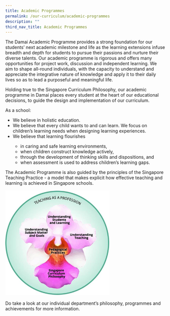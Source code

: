 ```yaml
---
title: Academic Programmes
permalink: /our-curriculum/academic-programmes
description: ""
third_nav_title: Academic Programmes
---
```

<p>The Damai Academic Programme provides a strong foundation for our students&rsquo; next academic milestone and life as the learning extensions infuse breadth and depth for students to pursue their passions and nurture their diverse talents. Our academic programme is rigorous and offers many opportunities for project work, discussion and independent learning. We aim to shape all-round individuals, with the capacity to understand and appreciate the integrative nature of knowledge and apply it to their daily lives so as to lead a purposeful and meaningful life.</p>
<p>Holding true to the Singapore Curriculum Philosophy, our academic programme in Damai places every student at the heart of our educational decisions, to guide the design and implementation of our curriculum.&nbsp;</p>
<p>As a school:</p>
<ul>
<li>We believe in holistic education.&nbsp;</li>
<li>We believe that every child wants to and can learn. We focus on children&rsquo;s learning needs when designing learning experiences.&nbsp;</li>
<li>We believe that learning flourishes</li>
<ul>
<li>in caring and safe learning environments,</li>
<li>when children construct knowledge actively,</li>
<li>through the development of thinking skills and dispositions, and</li>
<li>when assessment is used to address children&rsquo;s learning gaps.</li>
</ul>
</ul>
<p>The Academic Programme is also guided by the principles of the Singapore Teaching Practice - a model that makes explicit how effective teaching and learning is achieved in Singapore schools.&nbsp;</p>
<img style="width: 65%;" src="/images/ap1.jpg" />
<p>Do take a look at our individual department&rsquo;s philosophy, programmes and achievements for more information.&nbsp;</p>